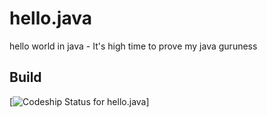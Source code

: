 hello.java
==========

hello world in java - It's high time to prove my java guruness


## Build
[![Codeship Status for hello.java](https://www.codeship.io/projects/402adc80-a845-0131-581a-66ab2b41b5f4/status)]


